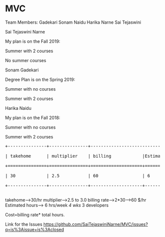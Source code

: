 # MVC

Team Members:
Gadekari Sonam
Naidu Harika
Narne Sai Tejaswini


<p>Sai Tejaswini Narne  </p>
<p>My plan is on the Fall 2019: </p>
<p>Summer with 2 courses</p>
<p>No summer courses</p>
<p>Sonam Gadekari</p>
<p>Degree Plan is on the Spring 2019:</p>
<p>Summer with no courses</p>
<p>Summer with 2 courses<p>
<p>Harika Naidu</p>
<p>My plan is on the Fall 2018:</p>
<p>Summer with no courses</p>
<p>Summer with 2 courses</p>



<pre>
+---------------+---------------+-------------------------------------------------------------------+<br/>
| takehome      | multiplier    | billing            |Estimated hours  per week   | developers| Cost|<br/>
+===============+===============+====================+================+===========+===========+======<br/>
| 30            | 2.5           | 60                 | 6                          |3          |5400 |<br/>
+---------------+---------------+--------------------+----------------------------+-----------+------<br/>
</pre>


takehome-->30/hr
multiplier-->2.5 to 3.0
billing rate-->2*30-->60 $/hr
Estimated hours-->
6 hrs/week *4 wks* 3 developers

Cost=billing rate* total hours.


Link for the Issues
https://github.com/SaiTejaswiniNarne/MVC/issues?q=is%3Aissue+is%3Aclosed
